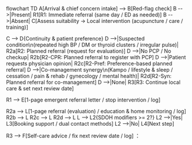 flowchart TD
  A[Arrival & chief concern intake] --> B[Red-flag check]
  B -->|Present| R1[R1: Immediate referral (same day / ED as needed)]
  B -->|Absent| C[Assess suitability → Local intervention (acupuncture / care / training)]

  C --> D{Continuity & patient preference}
  D -->|Suspected condition\n(repeated high BP / DM or thyroid clusters / irregular pulse)| R2a[R2: Planned referral (request for evaluation)]
  D -->|No PCP / No checkup| R2b[R2-CPR: Planned referral to register with PCP]
  D -->|Patient requests physician opinion| R2c[R2-Pref: Preference-based planned referral]
  D -->|Co-management synergy\n(Kampo / lifestyle & sleep / cessation / pain & rehab / gynecology / mental health)| R2d[R2-Syn: Planned referral for co-management]
  D -->|None| R3[R3: Continue local care & set next review date]

  R1 --> E[1-page emergent referral letter / stop intervention / log]

  R2a --> L[1-page referral (evaluation) / education & home monitoring / log]
  R2b --> L
  R2c --> L
  R2d --> L
  L --> L2{SDOH modifiers >= 2?}
  L2 -->|Yes| L3[Booking support / dual contact methods]
  L2 -->|No| L4[Next step]

  R3 --> F[Self-care advice / fix next review date / log]
：
